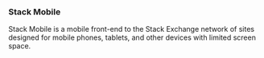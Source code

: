 <h3>Stack Mobile</h3>
<p>
  Stack Mobile is a mobile front-end to the Stack Exchange network of sites designed for mobile phones, tablets, and other devices with limited screen space.
</p>